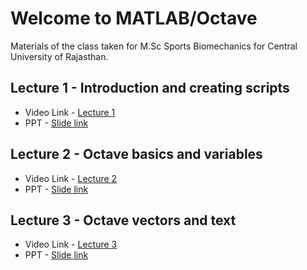 # Welcome to MATLAB/Octave

Materials of the class taken for M.Sc Sports Biomechanics for Central University of Rajasthan.

## Lecture 1 - Introduction and creating scripts
* Video Link - [Lecture 1](https://vimeo.com/449673556)
* PPT - [Slide link](https://1drv.ms/p/s!AjYQ58A0o7WTkHpUhrV_oMRdEMzf?e=6je9Hg)

## Lecture 2 - Octave basics and variables
* Video Link - [Lecture 2](https://vimeo.com/449674442) 
* PPT - [Slide link](https://1drv.ms/p/s!AjYQ58A0o7WTkR4hTP-xzDhffIcU?e=wDBQqz)

## Lecture 3 - Octave vectors and text
* Video Link - [Lecture 3](https://vimeo.com/449669557)
* PPT - [Slide link](https://1drv.ms/p/s!AjYQ58A0o7WTkTZ08Goj_YZlSs6o?e=C8aGjW)


